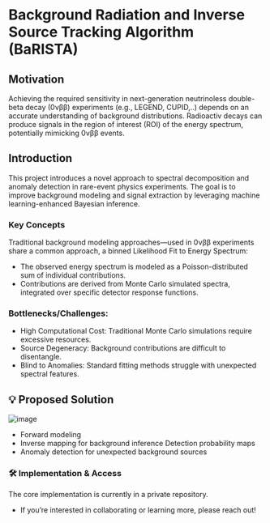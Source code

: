 
# Background Radiation and Inverse Source Tracking Algorithm (BaRISTA)

## Motivation

Achieving the required sensitivity in next-generation neutrinoless double-beta decay (0νββ) experiments (e.g., LEGEND, CUPID,..) depends on an accurate understanding of background distributions. Radioactiv decays can produce signals in the region of interest (ROI) of the energy spectrum, potentially mimicking 0νββ events.

## Introduction

This project introduces a novel approach to spectral decomposition and anomaly detection in rare-event physics experiments. The goal is to improve background modeling and signal extraction by leveraging machine learning-enhanced Bayesian inference.

### Key Concepts

Traditional background modeling approaches—used in 0νββ experiments share a common approach, a binned Likelihood Fit to Energy Spectrum:
- The observed energy spectrum is modeled as a Poisson-distributed sum of individual contributions.
- Contributions are derived from Monte Carlo simulated spectra, integrated over specific detector response functions.

### Bottlenecks/Challenges:
- High Computational Cost: Traditional Monte Carlo simulations require excessive resources.
- Source Degeneracy: Background contributions are difficult to disentangle.
- Blind to Anomalies: Standard fitting methods struggle with unexpected spectral features.

## 💡 Proposed Solution

![image](https://github.com/user-attachments/assets/a71f20da-346d-4385-88f6-cc20fe04ce86)


- Forward modeling
- Inverse mapping for background inference
Detection probability maps
- Anomaly detection for unexpected background sources

### 🛠 Implementation & Access

The core implementation is currently in a private repository.
- If you’re interested in collaborating or learning more, please reach out!
